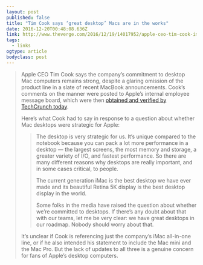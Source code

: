 ```yaml
---
layout: post 
published: false 
title: "Tim Cook says ‘great desktop’ Macs are in the works" 
date: 2016-12-20T00:48:08.636Z 
link: http://www.theverge.com/2016/12/19/14017952/apple-ceo-tim-cook-imac-mac-pro-desktop-computers 
tags:
  - links
ogtype: article 
bodyclass: post 
---
```


> Apple CEO Tim Cook says the company’s commitment to desktop Mac computers remains strong, despite a glaring omission of the product line in a slate of recent MacBook announcements. Cook’s comments on the manner were posted to Apple’s internal employee message board, which were then [obtained and verified by TechCrunch today](https://techcrunch.com/2016/12/19/apples-tim-cook-ensures-employees-that-it-is-committed-to-the-mac-and-that-great-desktops-are-coming/).
> 
> Here’s what Cook had to say in response to a question about whether Mac desktops were strategic for Apple:
> 
> > The desktop is very strategic for us. It’s unique compared to the notebook because you can pack a lot more performance in a desktop — the largest screens, the most memory and storage, a greater variety of I/O, and fastest performance. So there are many different reasons why desktops are really important, and in some cases critical, to people.
> > 
> > The current generation iMac is the best desktop we have ever made and its beautiful Retina 5K display is the best desktop display in the world.
> > 
> > Some folks in the media have raised the question about whether we’re committed to desktops. If there’s any doubt about that with our teams, let me be very clear: we have great desktops in our roadmap. Nobody should worry about that.
> 
> It’s unclear if Cook is referencing just the company’s iMac all-in-one line, or if he also intended his statement to include the Mac mini and the Mac Pro. But the lack of updates to all three is a genuine concern for fans of Apple’s desktop computers.

